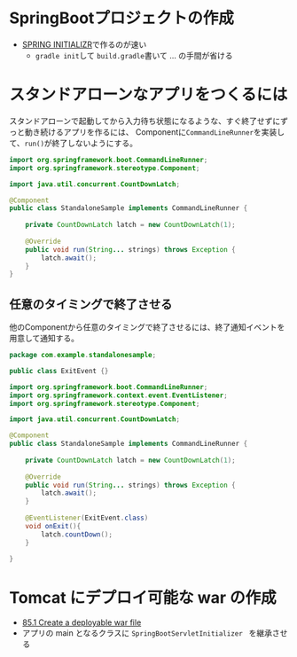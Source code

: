 # SpringBootプロジェクトの作成

* [SPRING INITIALIZR](https://start.spring.io/)で作るのが速い
  * `gradle init`して `build.gradle`書いて ... の手間が省ける

# スタンドアローンなアプリをつくるには

スタンドアローンで起動してから入力待ち状態になるような、すぐ終了せずにずっと動き続けるアプリを作るには、
Componentに`CommandLineRunner`を実装して、`run()`が終了しないようにする。

```java
import org.springframework.boot.CommandLineRunner;
import org.springframework.stereotype.Component;

import java.util.concurrent.CountDownLatch;

@Component
public class StandaloneSample implements CommandLineRunner {
    
    private CountDownLatch latch = new CountDownLatch(1);
    
    @Override
    public void run(String... strings) throws Exception {
        latch.await();
    }
}
```

## 任意のタイミングで終了させる
他のComponentから任意のタイミングで終了させるには、終了通知イベントを用意して通知する。

```java
package com.example.standalonesample;

public class ExitEvent {}
```

```java
import org.springframework.boot.CommandLineRunner;
import org.springframework.context.event.EventListener;
import org.springframework.stereotype.Component;

import java.util.concurrent.CountDownLatch;

@Component
public class StandaloneSample implements CommandLineRunner {
    
    private CountDownLatch latch = new CountDownLatch(1);
    
    @Override
    public void run(String... strings) throws Exception {
        latch.await();
    }
    
    @EventListener(ExitEvent.class)
    void onExit(){
        latch.countDown();
    }
    
}
```

# Tomcat にデプロイ可能な war の作成

* [85.1 Create a deployable war file](https://docs.spring.io/spring-boot/docs/current/reference/html/howto-traditional-deployment.html#howto-create-a-deployable-war-file)
* アプリの main となるクラスに `SpringBootServletInitializer ` を継承させる
